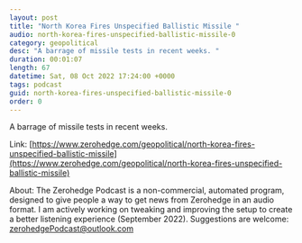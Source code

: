 ```yaml
---
layout: post
title: "North Korea Fires Unspecified Ballistic Missile "
audio: north-korea-fires-unspecified-ballistic-missile-0
category: geopolitical
desc: "A barrage of missile tests in recent weeks. "
duration: 00:01:07
length: 67
datetime: Sat, 08 Oct 2022 17:24:00 +0000
tags: podcast
guid: north-korea-fires-unspecified-ballistic-missile-0
order: 0
---
```

A barrage of missile tests in recent weeks. 

Link: [https://www.zerohedge.com/geopolitical/north-korea-fires-unspecified-ballistic-missile](https://www.zerohedge.com/geopolitical/north-korea-fires-unspecified-ballistic-missile)

About: The Zerohedge Podcast is a non-commercial, automated program, designed to give people a way to get news from Zerohedge in an audio format.  I am actively working on tweaking and improving the setup to create a better listening experience (September 2022).  Suggestions are welcome: [zerohedgePodcast@outlook.com](mailto:zerohedgePodcast@outlook.com)